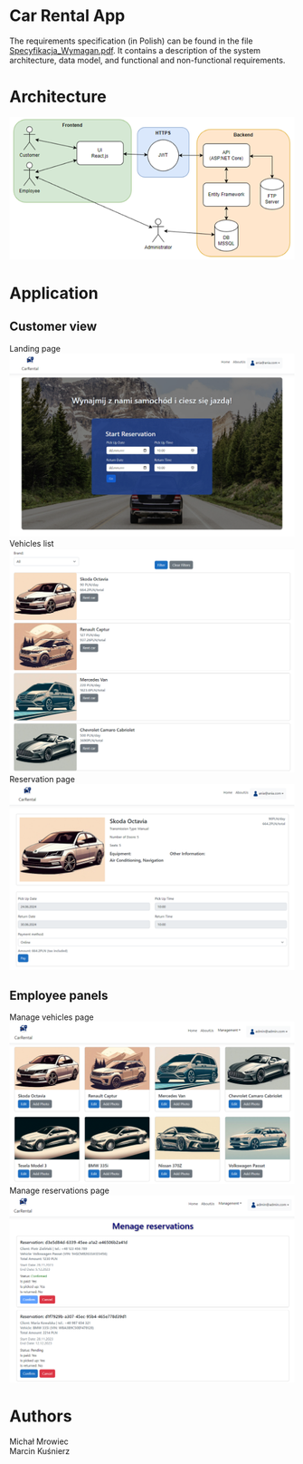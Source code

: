 # Car Rental App

The requirements specification (in Polish) can be found in the file [Specyfikacja_Wymagan.pdf](Specyfikacja_Wymagan.pdf). It contains a description of the system architecture, data model, and functional and non-functional requirements.

# Architecture

![System architecture](Screenshots/system_architecture.png)

# Application

## Customer view

Landing page
![](Screenshots/landing_page.png)
Vehicles list
![](Screenshots/vehicle_list.png)
Reservation page
![](Screenshots/rent.png)

## Employee panels

Manage vehicles page
![](Screenshots/vehicles.png)
Manage reservations page
![](Screenshots/reservations.png)

# Authors

Michał Mrowiec </br>
Marcin Kuśnierz
